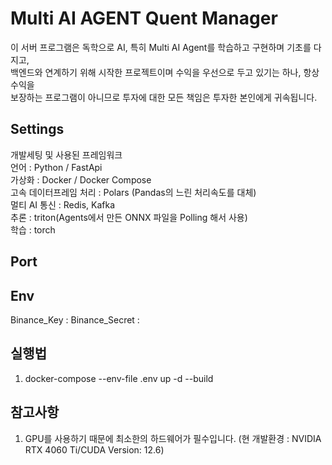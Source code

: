 # Multi AI AGENT Quent Manager

이 서버 프로그램은 독학으로 AI, 특히 Multi AI Agent를 학습하고 구현하며 기초를 다지고,  
백엔드와 연계하기 위해 시작한 프로젝트이며 수익을 우선으로 두고 있기는 하나, 항상 수익을  
보장하는 프로그램이 아니므로 투자에 대한 모든 책임은 투자한 본인에게 귀속됩니다.

## Settings

개발세팅 및 사용된 프레임워크  
언어 : Python / FastApi  
가상화 : Docker / Docker Compose  
고속 데이터프레임 처리 : Polars (Pandas의 느린 처리속도를 대체)  
멀티 AI 통신 : Redis, Kafka  
추론 : triton(Agents에서 만든 ONNX 파일을 Polling 해서 사용)  
학습 : torch

## Port

## Env

Binance_Key :
Binance_Secret :

## 실행법

1. docker-compose --env-file .env up -d --build

## 참고사항

1. GPU를 사용하기 때문에 최소한의 하드웨어가 필수입니다. (현 개발환경 : NVIDIA RTX 4060 Ti/CUDA Version: 12.6)
